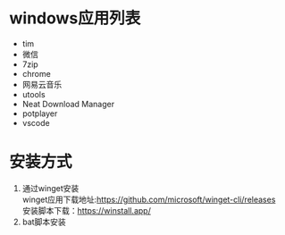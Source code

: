 # windows应用列表
- tim
- 微信
- 7zip
- chrome
- 网易云音乐
- utools
- Neat Download Manager
- potplayer
- vscode
# 安装方式
1. 通过winget安装  
winget应用下载地址:https://github.com/microsoft/winget-cli/releases  
安装脚本下载：https://winstall.app/  
2. bat脚本安装
